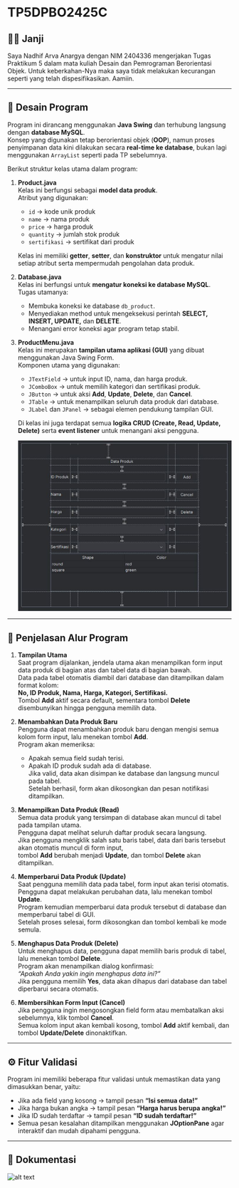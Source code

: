 # TP5DPBO2425C

## 🤝🏻 Janji

Saya Nadhif Arva Anargya dengan NIM 2404336 mengerjakan Tugas Praktikum 5 dalam mata kuliah Desain dan Pemrograman Berorientasi Objek. Untuk keberkahan-Nya maka saya tidak melakukan kecurangan seperti yang telah dispesifikasikan. Aamiin.

---

## 🎨 Desain Program

Program ini dirancang menggunakan **Java Swing** dan terhubung langsung dengan **database MySQL**.  
Konsep yang digunakan tetap berorientasi objek (**OOP**), namun proses penyimpanan data kini dilakukan secara **real-time ke database**, bukan lagi menggunakan `ArrayList` seperti pada TP sebelumnya.

Berikut struktur kelas utama dalam program:

1. **Product.java**  
   Kelas ini berfungsi sebagai **model data produk**.  
   Atribut yang digunakan:
   - `id` → kode unik produk  
   - `name` → nama produk  
   - `price` → harga produk  
   - `quantity` → jumlah stok produk
   - `sertifikasi` → sertifikat dari produk

   Kelas ini memiliki **getter**, **setter**, dan **konstruktor** untuk mengatur nilai setiap atribut serta mempermudah pengolahan data produk.

2. **Database.java**  
   Kelas ini berfungsi untuk **mengatur koneksi ke database MySQL**.  
   Tugas utamanya:
   - Membuka koneksi ke database `db_product`.  
   - Menyediakan method untuk mengeksekusi perintah **SELECT, INSERT, UPDATE,** dan **DELETE**.  
   - Menangani error koneksi agar program tetap stabil.

3. **ProductMenu.java**  
   Kelas ini merupakan **tampilan utama aplikasi (GUI)** yang dibuat menggunakan Java Swing Form.  
   Komponen utama yang digunakan:
   - `JTextField` → untuk input ID, nama, dan harga produk.  
   - `JComboBox` → untuk memilih kategori dan sertifikasi produk.  
   - `JButton` → untuk aksi **Add**, **Update**, **Delete**, dan **Cancel**.  
   - `JTable` → untuk menampilkan seluruh data produk dari database.  
   - `JLabel` dan `JPanel` → sebagai elemen pendukung tampilan GUI.

   Di kelas ini juga terdapat semua **logika CRUD (Create, Read, Update, Delete)** serta **event listener** untuk menangani aksi pengguna.

   ![alt text](https://github.com/MamangPermen/TP5DPBO2425C1/blob/main/Dokumentasi/DesignUI.JPG)

---

## 🔄 Penjelasan Alur Program

1. **Tampilan Utama**  
   Saat program dijalankan, jendela utama akan menampilkan form input data produk di bagian atas dan tabel data di bagian bawah.  
   Data pada tabel otomatis diambil dari database dan ditampilkan dalam format kolom:  
   **No, ID Produk, Nama, Harga, Kategori, Sertifikasi.**  
   Tombol **Add** aktif secara default, sementara tombol **Delete** disembunyikan hingga pengguna memilih data.

2. **Menambahkan Data Produk Baru**  
   Pengguna dapat menambahkan produk baru dengan mengisi semua kolom form input, lalu menekan tombol **Add**.  
   Program akan memeriksa:
   - Apakah semua field sudah terisi.  
   - Apakah ID produk sudah ada di database.  
   Jika valid, data akan disimpan ke database dan langsung muncul pada tabel.  
   Setelah berhasil, form akan dikosongkan dan pesan notifikasi ditampilkan.

3. **Menampilkan Data Produk (Read)**  
   Semua data produk yang tersimpan di database akan muncul di tabel pada tampilan utama.  
   Pengguna dapat melihat seluruh daftar produk secara langsung.  
   Jika pengguna mengklik salah satu baris tabel, data dari baris tersebut akan otomatis muncul di form input,  
   tombol **Add** berubah menjadi **Update**, dan tombol **Delete** akan ditampilkan.

4. **Memperbarui Data Produk (Update)**  
   Saat pengguna memilih data pada tabel, form input akan terisi otomatis.  
   Pengguna dapat melakukan perubahan data, lalu menekan tombol **Update**.  
   Program kemudian memperbarui data produk tersebut di database dan memperbarui tabel di GUI.  
   Setelah proses selesai, form dikosongkan dan tombol kembali ke mode semula.

5. **Menghapus Data Produk (Delete)**  
   Untuk menghapus data, pengguna dapat memilih baris produk di tabel, lalu menekan tombol **Delete**.  
   Program akan menampilkan dialog konfirmasi:  
   *“Apakah Anda yakin ingin menghapus data ini?”*  
   Jika pengguna memilih **Yes**, data akan dihapus dari database dan tabel diperbarui secara otomatis.

6. **Membersihkan Form Input (Cancel)**  
   Jika pengguna ingin mengosongkan field form atau membatalkan aksi sebelumnya, klik tombol **Cancel**.  
   Semua kolom input akan kembali kosong, tombol **Add** aktif kembali, dan tombol **Update/Delete** dinonaktifkan.

---

## ⚙️ Fitur Validasi

Program ini memiliki beberapa fitur validasi untuk memastikan data yang dimasukkan benar, yaitu:
- Jika ada field yang kosong → tampil pesan **“Isi semua data!”**  
- Jika harga bukan angka → tampil pesan **“Harga harus berupa angka!”**  
- Jika ID sudah terdaftar → tampil pesan **“ID sudah terdaftar!”**  
- Semua pesan kesalahan ditampilkan menggunakan **JOptionPane** agar interaktif dan mudah dipahami pengguna.

---

## 📸 Dokumentasi

![alt text](https://github.com/MamangPermen/TP5DPBO2425C1/blob/main/Dokumentasi/RecordProgram.gif)
